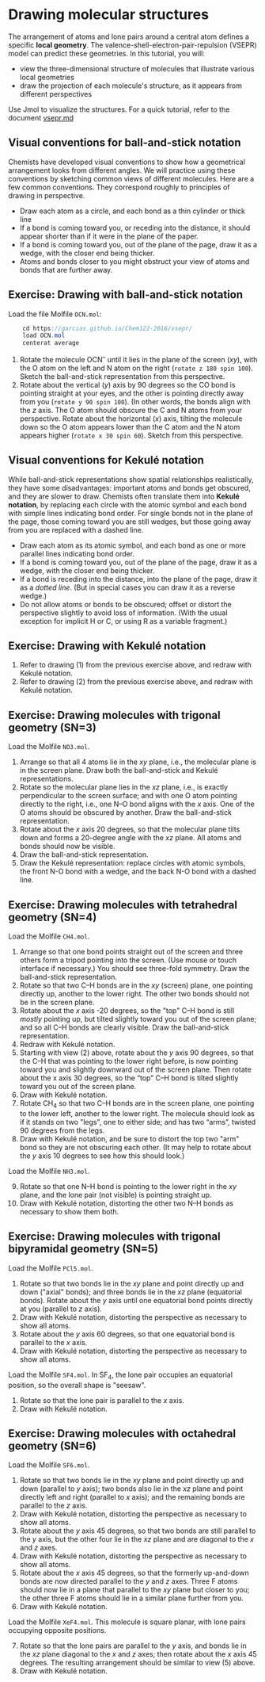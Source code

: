 # Drawing molecular structures

The arrangement of atoms and lone pairs around a central atom defines a specific **local geometry**. The valence-shell-electron-pair-repulsion (VSEPR) model can predict these geometries. In this tutorial, you will:

- view the three-dimensional structure of molecules that illustrate various local geometries
- draw the projection of each molecule's structure, as it appears from different perspectives

Use Jmol to visualize the structures. For a quick tutorial, refer to the document [vsepr.md](vsepr.md)

## Visual conventions for ball-and-stick notation

Chemists have developed visual conventions to show how a geometrical arrangement looks from different angles. We will practice using these conventions by sketching common views of different molecules. Here are a few common conventions. They correspond roughly to principles of drawing in perspective.

- Draw each atom as a circle, and each bond as a thin cylinder or thick line
- If a bond is coming toward you, or receding into the distance, it should appear shorter than if it were in the plane of the paper.
- If a bond is coming toward you, out of the plane of the page, draw it as a wedge, with the closer end being thicker.
- Atoms and bonds closer to you might obstruct your view of atoms and bonds that are further away.


## Exercise: Drawing with ball-and-stick notation

Load the file Molfile `OCN.mol`:

```Java
    cd https://garcias.github.io/Chem122-2016/vsepr/
    load OCN.mol
    centerat average
```

1. Rotate the molecule OCN<sup>–</sup> until it lies in the plane of the screen (*xy*), with the O atom on the left and N atom on the right (`rotate z 180 spin 100`). Sketch the ball-and-stick representation from this perspective.
2. Rotate about the vertical (*y*) axis by 90 degrees so the CO bond is pointing straight at your eyes, and the other is pointing directly away from you (`rotate y 90 spin 100`). (In other words, the bonds align with the *z* axis. The O atom should obscure the C and N atoms from your perspective. Rotate about the horizontal (*x*) axis, tilting the molecule down so the O atom appears lower than the C atom and the N atom appears higher (`rotate x 30 spin 60`). Sketch from this perspective.

## Visual conventions for Kekulé notation

While ball-and-stick representations show spatial relationships realistically, they have some disadvantages: important atoms and bonds get obscured, and they are slower to draw. Chemists often translate them into **Kekulé notation**, by replacing each circle with the atomic symbol and each bond with simple lines indicating bond order. For single bonds not in the plane of the page, those coming toward you are still wedges, but those going away from you are replaced with a dashed line.

- Draw each atom as its atomic symbol, and each bond as one or more parallel lines indicating bond order.
- If a bond is coming toward you, out of the plane of the page, draw it as a wedge, with the closer end being thicker.
- If a bond is receding into the distance, into the plane of the page, draw it as a *dotted line*. (But in special cases you can draw it as a reverse wedge.)
- Do not allow atoms or bonds to be obscured; offset or distort the perspective slightly to avoid loss of information. (With the usual exception for implicit H or C, or using R as a variable fragment.)


## Exercise: Drawing with Kekulé notation

1. Refer to drawing (1) from the previous exercise above, and redraw with Kekulé notation.
2. Refer to drawing (2) from the previous exercise above, and redraw with Kekulé notation.


## Exercise: Drawing molecules with trigonal geometry (SN=3)

Load the Molfile `NO3.mol`.

1. Arrange so that all 4 atoms lie in the *xy* plane, i.e., the molecular plane is in the screen plane. Draw both the ball-and-stick and Kekulé representations.
2. Rotate so the molecular plane lies in the *xz* plane, i.e., is exactly perpendicular to the screen surface; and with one O atom pointing directly to the right, i.e., one N–O bond aligns with the *x* axis. One of the O atoms should be obscured by another. Draw the ball-and-stick representation.
3. Rotate about the *x* axis 20 degrees, so that the molecular plane tilts down and forms a 20-degree angle with the *xz* plane. All atoms and bonds should now be visible. 
4. Draw the ball-and-stick representation.
5. Draw the Kekulé representation: replace circles with atomic symbols, the front N-O bond with a wedge, and the back N-O bond with a dashed line.


## Exercise: Drawing molecules with tetrahedral geometry (SN=4)

Load the Molfile `CH4.mol`.

1. Arrange so that one bond points straight out of the screen and three others form a tripod pointing into the screen. (Use mouse or touch interface if necessary.) You should see three-fold symmetry. Draw the ball-and-stick representation.
2. Rotate so that two C–H bonds are in the *xy* (screen) plane, one pointing directly up, another to the lower right. The other two bonds should not be in the screen plane.
3. Rotate about the *x* axis -20 degrees, so the "top" C–H bond is still *mostly* pointing up, but tilted slightly toward you out of the screen plane; and so all C–H bonds are clearly visible. Draw the ball-and-stick representation.
4. Redraw with Kekulé notation.
5. Starting with view (2) above, rotate about the *y* axis 90 degrees, so that the C–H that was pointing to the lower right before, is now pointing toward you and slightly downward out of the screen plane. Then rotate about the x axis 30 degrees, so the “top” C–H bond is tilted slightly toward you out of the screen plane. 
6. Draw with Kekulé notation.
7. Rotate CH<sub>4</sub> so that two C–H bonds are in the screen plane, one pointing to the lower left, another to the lower right. The molecule should look as if it stands on two "legs", one to either side; and has two “arms”, twisted 90 degrees from the legs.
8. Draw with Kekulé notation, and be sure to distort the top two "arm" bond so they are not obscuring each other. (It may help to rotate about the *y* axis 10 degrees to see how this should look.)

Load the Molfile `NH3.mol`.

9. Rotate so that one N–H bond is pointing to the lower right in the *xy* plane, and the lone pair (not visible) is pointing straight up.
10. Draw with Kekulé notation, distorting the other two N–H bonds as necessary to show them both.


## Exercise: Drawing molecules with trigonal bipyramidal geometry (SN=5)

Load the Molfile `PCl5.mol`.

1. Rotate so that two bonds lie in the *xy* plane and point directly up and down ("axial" bonds); and three bonds lie in the *xz* plane (equatorial bonds). Rotate about the *y* axis until one equatorial bond points directly at you (parallel to *z* axis).
2. Draw with Kekulé notation, distorting the perspective as necessary to show all atoms.
3. Rotate about the *y* axis 60 degrees, so that one equatorial bond is parallel to the *x* axis.
4. Draw with Kekulé notation, distorting the perspective as necessary to show all atoms.

Load the Molfile `SF4.mol`. In SF<sub>4</sub>, the lone pair occupies an equatorial position, so the overall shape is "seesaw".

1. Rotate so that the lone pair is parallel to the *x* axis.
2. Draw with Kekulé notation.

## Exercise: Drawing molecules with octahedral geometry (SN=6)

Load the Molfile `SF6.mol`.

1. Rotate so that two bonds lie in the *xy* plane and point directly up and down (parallel to *y* axis); two bonds also lie in the *xz* plane and point directly left and right (parallel to *x* axis); and the remaining bonds are parallel to the *z* axis. 
2. Draw with Kekulé notation, distorting the perspective as necessary to show all atoms.
3. Rotate about the *y* axis 45 degrees, so that two bonds are still parallel to the *y* axis, but the other four lie in the *xz* plane and are diagonal to the *x* and *z* axes.
4. Draw with Kekulé notation, distorting the perspective as necessary to show all atoms.
5. Rotate about the *x* axis 45 degrees, so that the formerly up-and-down bonds are now directed parallel to the *y* and *z* axes. Three F atoms should now lie in a plane that parallel to the *xy* plane but closer to you; the other three F atoms should lie in a similar plane further from you.
6. Draw with Kekulé notation.

Load the Molfile `XeF4.mol`. This molecule is square planar, with lone pairs occupying opposite positions.

7. Rotate so that the lone pairs are parallel to the *y* axis, and bonds lie in the *xz* plane diagonal to the *x* and *z* axes; then rotate about the *x* axis 45 degrees. The resulting arrangement should be similar to view (5) above. 
8. Draw with Kekulé notation.

